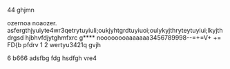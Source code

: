 

44
ghjmn



ozernoa  noaozer. asfergthjyuiyte4wr3qetrytuyiuli;oukjyhtgrdtuyiuoi;oulykyjthryteytuyiui;lkyjthdrgsd
hjbhvfdjytghmfxrc g****
noooooooaaaaaaa3456789998--=+=V+ += FD{b pfdrv 1 2 wertyu3421q
gvjh


6 b666
adsfbg
fdg
hsdfgh
vre4
